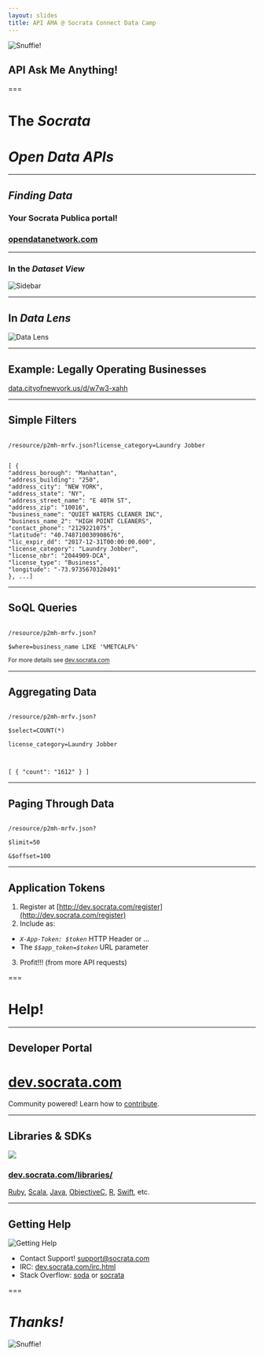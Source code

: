 ```yaml
---
layout: slides
title: API AMA @ Socrata Connect Data Camp
---
```


![Snuffie!](/presentations/img/question.png)

## API Ask Me Anything!

===


# The _Socrata_
# _Open Data APIs_

---

## _Finding_ _Data_

### Your Socrata Publica portal!
### [opendatanetwork.com](http://www.opendatanetwork.com)

---

### In the _Dataset View_

![Sidebar](http://dev.socrata.com/img/sidebar.gif)

---

## In _Data Lens_

![Data Lens](http://dev.socrata.com/img/data_lens.png)

---

## Example: Legally Operating Businesses

[data.cityofnewyork.us/d/w7w3-xahh](https://data.cityofnewyork.us/Business/Legally-Operating-Businesses/w7w3-xahh)

---

## Simple Filters

<code>
/resource/p2mh-mrfv.json?<span class="toy-store-blue">license_category</span>=<span class="golden">Laundry Jobber</span>
</code>

<pre><code data-trim contenteditable class="javascript">
[ {
"address_borough": "Manhattan",
"address_building": "250",
"address_city": "NEW YORK",
"address_state": "NY",
"address_street_name": "E 40TH ST",
"address_zip": "10016",
"business_name": "QUIET WATERS CLEANER INC",
"business_name_2": "HIGH POINT CLEANERS",
"contact_phone": "2129221075",
"latitude": "40.748710030908676",
"lic_expir_dd": "2017-12-31T00:00:00.000",
"license_category": "Laundry Jobber",
"license_nbr": "2044909-DCA",
"license_type": "Business",
"longitude": "-73.9735670320491"
}, ...]
</code></pre>

---

## SoQL Queries

<code>
/resource/p2mh-mrfv.json?<br/>
<span class="toy-store-blue">$where</span>=<span class="golden">business_name LIKE '%METCALF%'</span>
</code>

<small style="padding-top: 5em">For more details see <a href="http://dev.socrata.com">dev.socrata.com</a></small>

---

## Aggregating Data

<code>
/resource/p2mh-mrfv.json?<br/>
<span class="toy-store-blue">$select</span>=<span class="golden">COUNT(*)</span><br>
<span class="toy-store-blue">license_category</span>=<span class="golden">Laundry Jobber</span><br>
</code>

<pre class="fragment"><code data-trim contenteditable class="javascript">
[ { "count": "1612" } ]
</code></pre>

---

## Paging Through Data

<code contenteditable>
/resource/p2mh-mrfv.json?<br/>
<span class="toy-store-blue">$limit</span>=<span class="golden">50</span><br/>
&amp;<span class="toy-store-blue">$offset</span>=<span class="golden">100</span>
</code>

---

## Application Tokens

1. Register at [http://dev.socrata.com/register](http://dev.socrata.com/register)
2. Include as:
  - _`X-App-Token: $token`_ HTTP Header or ... 
  - The _`$$app_token`_`=`_`$token`_ URL parameter
3. Profit!!! (from more API requests)

===

# Help!

---

## Developer Portal

# [dev.socrata.com](http://dev.socrata.com)

<div class="footnote">Community powered! Learn how to <a href="http://dev.socrata.com/contributing.html">contribute</a>.</div>

---

## Libraries &amp; SDKs

<img src="/presentations/img/socrata-heart-opensource.png"/>

### [dev.socrata.com/libraries/](http://dev.socrata.com/libraries/)

<div class="footnote"><a href="http://socrata.github.io/soda-ruby/">Ruby</a>, <a href="https://github.com/socrata/soda-scala">Scala</a>, <a href="http://socrata.github.io/soda-java/">Java</a>, <a href="https://github.com/socrata/soda-ios-sdk">ObjectiveC</a>, <a href="https://github.com/Chicago/RSocrata">R</a>, <a href="https://github.com/socrata/soda-swift">Swift</a>, etc.</div>

--- 

## Getting Help

![Getting Help](/presentations/img/live-support.gif)

- Contact Support! <support@socrata.com>
- IRC: [dev.socrata.com/irc.html](http://dev.socrata.com/irc.html)
- Stack Overflow: [soda](http://stackoverflow.com/questions/tagged/soda) or [socrata](http://stackoverflow.com/questions/tagged/socrata)

===

# _Thanks!_

![Snuffie!](/presentations/img/snu_geek.png)
